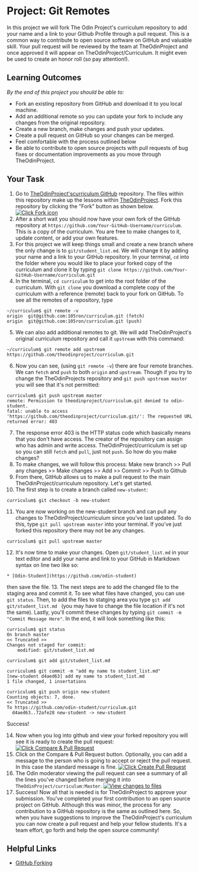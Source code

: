 # Project: Git Remotes

In this project we will fork The Odin Project's curriculum repository to add your name and a link to your Github Profile through a pull request. This is a common way to contribute to open source software on GitHub and valuable skill. Your pull request will be reviewed by the team at TheOdinProject and once approved it will appear on TheOdinProject/Curriculum. It might even be used to create an honor roll (so pay attention!).

## Learning Outcomes
*By the end of this project you should be able to:*
* Fork an existing repository from GitHub and download it to you local machine.
* Add an additional remote so you can update your fork to include any changes from the original repository.
* Create a new branch, make changes and push your updates.
* Create a pull request on GitHub so your changes can be merged.
* Feel comfortable with the process outlined below 
* Be able to contribute to open source projects with pull requests of bug fixes or documentation improvements as you move through TheOdinProject.

## Your Task
1. Go to [TheOdinProject'scurriculum GitHub](https://github.com/TheOdinProject/curriculum)  repository. The files within this repository make up the lessons within [TheOdinProject](http://www.theodinproject.com/). Fork this repository by clicking the "Fork" button as shown below.
  <a href="http://i.imgur.com/LdVgtOp.png"><img class="tutorial-img" src="http://i.imgur.com/LdVgtOp.png" title="Click Fork icon" /></a>
2. After a short wait you should now have your own fork of the GitHub repository at `https://github.com/Your-GitHub-Username/curriculum`. This is a copy of the curriculum. You are free to make changes to it, update content, or add your own features.
3. For this project we will keep things small and create a new branch where the only change is to `git/student_list.md`.  We will change it by adding your name and a link to your GitHub repository. In your terminal, `cd` into the folder where you would like to place your forked copy of the curriculum and clone it by typing `git clone https://github.com/Your-GitHub-Username/curriculum.git`
4. In the terminal, `cd curriculum` to get into the root folder of the curriculum. With `git clone` you download a complete copy of the curriculum with a reference (remote) back to your fork on GitHub. To see all the remotes of a repository, type
  ```language-bash
  ~/curriculum$ git remote -v
  origin  git@github.com:105ron/curriculum.git (fetch)
  origin  git@github.com:105ron/curriculum.git (push)
  ```
5. We can also add additional remotes to git. We will add TheOdinProject's original curriculum repository and call it `upstream` with this command:
  ```language-bash
  ~/curriculum$ git remote add upstream https://github.com/theodinproject/curriculum.git
  ```
6. Now you can see, (using `git remote -v`) there are four remote branches. We can `fetch` and `push` to both `origin` and `upstream`. Though if you try to change the TheOdinProjects repository and `git push upstream master` you will see that it's not permitted:
  ```language-bash
  curriculum$ git push upstream master
  remote: Permission to theodinproject/curriculum.git denied to odin-student.
  fatal: unable to access 'https://github.com/theodinproject/curriculum.git/': The requested URL returned error: 403
  ```
7. The response error 403 is the HTTP status code which basically means that you don't have access. The creator of the repository can assign who has admin and write access. TheOdinProject/curriculum is set up so you can still `fetch` and `pull`, just not `push`. So how do you make changes? 
8. To make changes, we will follow this process: Make new branch >> Pull any changes >> Make changes >> Add >> Commit >> Push to Github
9. From there, GitHub allows us to make a pull request to the main TheOdinProject/curriculum repository. Let's get started.
10. The first step is to create a branch called `new-student`:
  ```language-bash
  curriculum$ git checkout -b new-student
  ```
11. You are now working on the new-student branch and can pull any changes to TheOdinProject/curriculum since you've last updated. To do this, type `git pull upstream master` into your terminal. If you've just forked this repository there may not be any changes.

  ```language-bash
  curriculum$ git pull upstream master
  ```

12. It's now time to make your changes. Open `git/student_list.md` in your text editor and add your name and link to your GitHub in Markdown syntax on line two like so:
  ```
  * [Odin-Student](https://github.com/odin-student)  
  ```
then save the file.
13. The next steps are to add the changed file to the staging area and commit it.  To see what files have changed, you can use `git status`. Then, to add the files to statging area you type `git add git/student_list.md ` (you may have to change the file location if it's not the same). Lastly, you'll commit these changes by typing `git commit -m "Commit Message Here"`.  In the end, it will look something like this:
  ```language-bash
  curriculum$ git status
  On branch master
  << Truncated >>
  Changes not staged for commit:
      modified: git/student_list.md
      
  curriculum$ git add git/student_list.md
  
  curriculum$ git commit -m "add my name to student_list.md"
  [new-student d4aed63] add my name to student_list.md
  1 file changed, 1 insertations
  
  curriculum$ git push origin new-student
  Counting objects: 7, done.
  << Truncated >>
  To https://github.com/odin-student/curriculum.git
    d4aed63..72afe28 new-student -> new-student
  ```
Success!

14. Now when you log into github and view your forked repository you will see it is ready to create the pull request:
  <a href="http://i.imgur.com/nPZpeHY.png"><img class="tutorial-img" src="http://i.imgur.com/nPZpeHY.png" title="Click Compare & Pull Request" /></a>
15. Click on the Compare & Pull Request button. Optionally, you can add a message to the person who is going to accept or reject the pull request. In this case the standard message is fine.
  <a href="http://i.imgur.com/PEfej8w.png"><img class="tutorial-img" src="http://i.imgur.com/PEfej8w.png" title="Click Create Pull Request" /></a>
16. The Odin moderator viewing the pull request can see a summary of all the lines you've changed before merging it into `TheOdinProject/curriculum:Master`.
  <a href="http://i.imgur.com/XaRdf46.png"><img class="tutorial-img" src="http://i.imgur.com/XaRdf46.png" title="View changes to files" /></a>
17. Success! Now all that is needed is for TheOdinProject to approve your submission. You've completed your first contribution to an open source project on GitHub. Although this was minor, the process for any contribution to a GitHub repository is the same as outlined here. So, when you have suggestions to improve the TheOdinProject's curriculum you can now create a pull request and help your fellow students. It's a team effort, go forth and help the open source community!

## Helpful Links
* [GitHub Forking](https://gist.github.com/Chaser324/ce0505fbed06b947d962)
